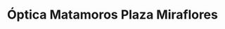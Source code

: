 ---
title: "Óptica Matamoros Plaza Miraflores"
url: /tegucigalpa/optica-matamoros-plaza-miraflores/
shop: Optiker
---